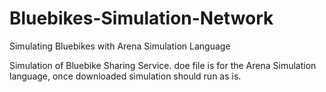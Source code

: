 # Bluebikes-Simulation-Network
Simulating Bluebikes with Arena Simulation Language

Simulation of Bluebike Sharing Service. doe file is for the Arena Simulation language, once downloaded simulation should run as is.
